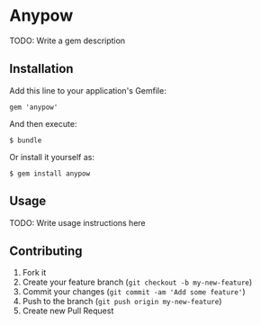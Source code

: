 # Anypow

TODO: Write a gem description

## Installation

Add this line to your application's Gemfile:

    gem 'anypow'

And then execute:

    $ bundle

Or install it yourself as:

    $ gem install anypow

## Usage

TODO: Write usage instructions here

## Contributing

1. Fork it
2. Create your feature branch (`git checkout -b my-new-feature`)
3. Commit your changes (`git commit -am 'Add some feature'`)
4. Push to the branch (`git push origin my-new-feature`)
5. Create new Pull Request
